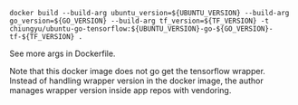 `docker build --build-arg ubuntu_version=${UBUNTU_VERSION} --build-arg go_version=${GO_VERSION} --build-arg tf_version=${TF_VERSION} -t chiungyu/ubuntu-go-tensorflow:${UBUNTU_VERSION}-go-${GO_VERSION}-tf-${TF_VERSION} .`

See more args in Dockerfile.

Note that this docker image does not go get the tensorflow wrapper.
Instead of handling wrapper version in the docker image, the author manages wrapper version inside app repos with vendoring.

